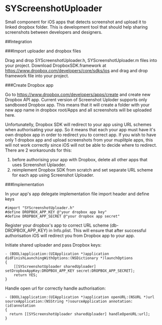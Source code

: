 SYScreenshotUploader
====================

Small component for iOS apps that detects screenshot and upload it to linked dropbox folder. This is development tool that should help sharing screenshots between developers and designers.

##Integration

###Import uploader and dropbox files

Drag and drop SYScreenshotUploader.h, SYScreenshotUploader.m files into your project. Download DropboxSDK.framework at https://www.dropbox.com/developers/core/sdks/ios and drag and drop framework file into your project.  

###Create Dropbox app

Go to https://www.dropbox.com/developers/apps/create and create new Dropbox API app. Current version of Screenshot Uploder supports only sandboxed Dropbox app. This means that it will create a folder with your new app name in dropbox root/Apps and all screenshots will be uploaded here.

Unfortunatelly, Dropbox SDK will redirect to your app using URL schemes when authorisating your app. So it means that each your app must have it's own dropbox app in order to redirect you to correct app. If you wish to have only 1 dropbox app and upload screenshots from your muplitple apps, this will not work correctly since iOS will not be able to decide where to redirect. There are 2 workarounds for this:

1. before authorising your app with Dropbox, delete all other apps that uses Screenshot Uplaoder.
2. reimplement Dropbox SDK from scratch and set separate URL scheme for each app using Screenshot Uploader.

###Implementation

In your app's app delegate implementation file import header and define keys

```objC
#import "SYScreenshotUploader.h"
#define DROPBOX_APP_KEY @"your dropbox app key"
#define DROPBOX_APP_SECRET @"your dropbox app secret"
```

Register your dropbox's app to correct URL scheme (db-DROPBOX_APP_KEY) in Info.plist. This will ensure that after successful authorisation iOS will redirect you from Dropbox app to your app.

Initiate shared uploader and pass Dropbox keys:

```objC
- (BOOL)application:(UIApplication *)application didFinishLaunchingWithOptions:(NSDictionary *)launchOptions
{
    [[SYScreenshotUploader sharedUploader] setDropboxAppKey:DROPBOX_APP_KEY secret:DROPBOX_APP_SECRET];
    return YES;
}
``` 
 
Handle open url for correctly handle authorisation:

```objC
- (BOOL)application:(UIApplication *)application openURL:(NSURL *)url sourceApplication:(NSString *)sourceApplication annotation:(id)annotation
{
  return [[SYScreenshotUploader sharedUploader] handleOpenURL:url];
}
```
